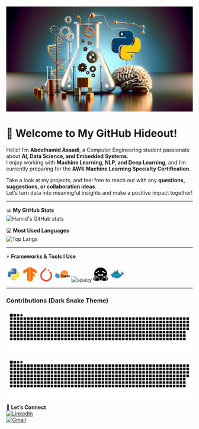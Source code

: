 <!-- Header with picture -->
<p align="center">
  <img src="./Github-pic.webp" alt="Abdelhamid Assadi — AI/ML" width="720">
</p>

# 👋 Welcome to My GitHub Hideout!

Hello! I’m **Abdelhamid Assadi**, a Computer Engineering student passionate about **AI, Data Science, and Embedded Systems**.  
I enjoy working with **Machine Learning, NLP, and Deep Learning**, and I’m currently preparing for the **AWS Machine Learning Specialty Certification**.

Take a look at my projects, and feel free to reach out with any **questions, suggestions, or collaboration ideas**.  
Let’s turn data into meaningful insights and make a positive impact together!

---

📊 **My GitHub Stats**  
![Hamid's GitHub stats](https://github-readme-stats.vercel.app/api?username=tekuper&show_icons=true&theme=radical)

💻 **Most Used Languages**  
![Top Langs](https://github-readme-stats.vercel.app/api/top-langs/?username=tekuper&layout=compact&theme=radical)

---

⚡ **Frameworks & Tools I Use**

<p align="left">
  <img src="https://raw.githubusercontent.com/devicons/devicon/master/icons/python/python-original.svg" alt="python" width="40" height="40"/>
  <img src="https://raw.githubusercontent.com/devicons/devicon/master/icons/tensorflow/tensorflow-original.svg" alt="tensorflow" width="40" height="40"/>
  <img src="https://raw.githubusercontent.com/devicons/devicon/master/icons/pytorch/pytorch-original.svg" alt="pytorch" width="40" height="40"/>
  <img src="https://raw.githubusercontent.com/devicons/devicon/master/icons/scikitlearn/scikitlearn-original.svg" alt="scikit-learn" width="40" height="40"/>
  <img src="https://raw.githubusercontent.com/simple-icons/simple-icons/develop/icons/spacy.svg" alt="spacy" width="40" height="40"/>
  <img src="https://raw.githubusercontent.com/simple-icons/simple-icons/develop/icons/huggingface.svg" alt="huggingface" width="40" height="40"/>
  <img src="https://raw.githubusercontent.com/devicons/devicon/master/icons/docker/docker-original.svg" alt="docker" width="40" height="40"/>
</p>

---

### Contributions (Dark Snake Theme)

<!-- Dark -->
![GitHub Snake Dark](https://raw.githubusercontent.com/tekuper/tekuper/output/github-contribution-grid-snake-dark.svg#gh-dark-mode-only)
<!-- Light -->
![GitHub Snake Light](https://raw.githubusercontent.com/tekuper/tekuper/output/github-contribution-grid-snake.svg#gh-light-mode-only)


🔗 **Let’s Connect**  
[![LinkedIn](https://img.shields.io/badge/LinkedIn-blue?style=for-the-badge&logo=linkedin)](https://www.linkedin.com/in/abdel-hamid-assadi/)  
[![Gmail](https://img.shields.io/badge/Gmail-red?style=for-the-badge&logo=gmail&logoColor=white)](mailto:assadihamiid@gmail.com)
